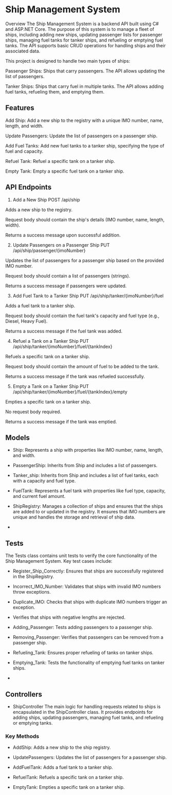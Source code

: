 # Ship Management System
Overview
The Ship Management System is a backend API built using C# and ASP.NET Core. The purpose of this system is to manage a fleet of ships, including adding new ships, updating passenger lists for passenger ships, managing fuel tanks for tanker ships, and refueling or emptying fuel tanks. The API supports basic CRUD operations for handling ships and their associated data.

This project is designed to handle two main types of ships:

Passenger Ships: Ships that carry passengers. The API allows updating the list of passengers.

Tanker Ships: Ships that carry fuel in multiple tanks. The API allows adding fuel tanks, refueling them, and emptying them.

## Features
Add Ship: Add a new ship to the registry with a unique IMO number, name, length, and width.

Update Passengers: Update the list of passengers on a passenger ship.

Add Fuel Tanks: Add new fuel tanks to a tanker ship, specifying the type of fuel and capacity.

Refuel Tank: Refuel a specific tank on a tanker ship.

Empty Tank: Empty a specific fuel tank on a tanker ship.

## API Endpoints
1. Add a New Ship
POST /api/ship

Adds a new ship to the registry.

Request body should contain the ship's details (IMO number, name, length, width).

Returns a success message upon successful addition.

2. Update Passengers on a Passenger Ship
PUT /api/ship/passenger/{imoNumber}

Updates the list of passengers for a passenger ship based on the provided IMO number.

Request body should contain a list of passengers (strings).

Returns a success message if passengers were updated.

3. Add Fuel Tank to a Tanker Ship
PUT /api/ship/tanker/{imoNumber}/fuel

Adds a fuel tank to a tanker ship.

Request body should contain the fuel tank's capacity and fuel type (e.g., Diesel, Heavy Fuel).

Returns a success message if the fuel tank was added.

4. Refuel a Tank on a Tanker Ship
PUT /api/ship/tanker/{imoNumber}/fuel/{tankIndex}

Refuels a specific tank on a tanker ship.

Request body should contain the amount of fuel to be added to the tank.

Returns a success message if the tank was refueled successfully.

5. Empty a Tank on a Tanker Ship
PUT /api/ship/tanker/{imoNumber}/fuel/{tankIndex}/empty

Empties a specific tank on a tanker ship.

No request body required.

Returns a success message if the tank was emptied.

## Models
- Ship: Represents a ship with properties like IMO number, name, length, and width.

- PassengerShip: Inherits from Ship and includes a list of passengers.

- Tanker_ship: Inherits from Ship and includes a list of fuel tanks, each with a capacity and fuel type.

- FuelTank: Represents a fuel tank with properties like fuel type, capacity, and current fuel amount.
- ShipRegistry: Manages a collection of ships and ensures that the ships are added to or updated in the registry. It ensures that IMO numbers are unique and handles the storage and retrieval of ship data.
- 
## Tests
The Tests class contains unit tests to verify the core functionality of the Ship Management System. Key test cases include:

- Register_Ship_Correctly: Ensures that ships are successfully registered in the ShipRegistry.

- Incorrect_IMO_Number: Validates that ships with invalid IMO numbers throw exceptions.

- Duplicate_IMO: Checks that ships with duplicate IMO numbers trigger an exception.

- Verifies that ships with negative lengths are rejected.

- Adding_Passenger: Tests adding passengers to a passenger ship.

- Removing_Passenger: Verifies that passengers can be removed from a passenger ship.

- Refueling_Tank: Ensures proper refueling of tanks on tanker ships.

- Emptying_Tank: Tests the functionality of emptying fuel tanks on tanker ships.
- 
## Controllers
- ShipController
The main logic for handling requests related to ships is encapsulated in the ShipController class. It provides endpoints for adding ships, updating passengers, managing fuel tanks, and refueling or emptying tanks.

### Key Methods
- AddShip: Adds a new ship to the ship registry.

- UpdatePassengers: Updates the list of passengers for a passenger ship.

- AddFuelTank: Adds a fuel tank to a tanker ship.

- RefuelTank: Refuels a specific tank on a tanker ship.

- EmptyTank: Empties a specific tank on a tanker ship.

